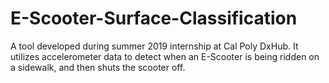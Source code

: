 # E-Scooter-Surface-Classification
A tool developed during summer 2019 internship at Cal Poly DxHub. It utilizes accelerometer data to detect when an E-Scooter is being ridden on a sidewalk, and then shuts the scooter off.
